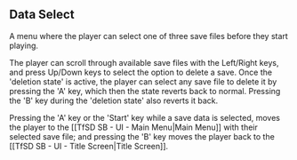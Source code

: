 ## Data Select
A menu where the player can select one of three save files before they start playing.

The player can scroll through available save files with the Left/Right keys, and press Up/Down keys to select the option to delete a save. Once the 'deletion state' is active, the player can select any save file to delete it by pressing the 'A' key, which then the state reverts back to normal. Pressing the 'B' key during the 'deletion state' also reverts it back.

Pressing the 'A' key or the 'Start' key while a save data is selected, moves the player to the [[TfSD SB - UI - Main Menu|Main Menu]] with their selected save file; and pressing the 'B' key moves the player back to the [[TfSD SB - UI - Title Screen|Title Screen]].